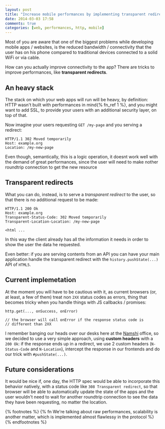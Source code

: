 ```yaml
---
layout: post
title: "Increase mobile performances by implementing transparent redirects"
date: 2014-03-03 17:58
comments: true
categories: [web, performances, http, mobile]
---
```


Most of you are aware that one of the biggest problems while
developing mobile apps / websites, is the reduced bandwidth / connectivity
that the user has on his phone compared to traditional devices
connected to a solid WiFi or via cable.

How can you actually improve connectivity to the app? There are tricks to
improve performances, like **transparent redirects**.

<!-- more -->

## An heavy stack

The stack on which your web apps will run will be heavy, by definition:
HTTP wasn't built with performances in mind{% fn_ref 1 %}, and you might
want to add SSL, to provide your users with an additional security layer,
on top of that.

Now imagine your users requesting `GET /my-page` and you serving a redirect: 

```
HTTP/1.1 302 Moved temporarily
Host: example.org
Location: /my-new-page
```

Even though, semantically, this is a logic operation,
it doesnt work well with the demand of great performances, since the user will need to
make nother roundtrip connection to get the new resource

## Transparent redirects

What you can do, instead, is to serve a *transparent redirect* to the user, so that there is
no additional request to be made:

```
HTTP/1.1 200 Ok
Host: example.org
Transparent-Status-Code: 302 Moved temporarily
Transparent-Location-Location: /my-new-page

<html ...
```

In this way the client already has all the information it needs in
order to show the user the data he requested.

Even better: if you are serving contents from an API you can have your main
application handle the transparent redirect with the `history.pushState(...)`
API of `HTML5`.

## Current implemetation

At the moment you will have to be cautious with it, as current browsers (or, at least,
a few of them) treat non `2XX` status codes as errors, thing that becomes tricky when you
handle things with JS callbacks / promises:

```
http.get(..., onSuccess, onError)

// the browser will call onError if the response status code is
// different than 2XX
```

I remember banging our heads over our desks here at the [Namshi](https://www.namshi.com)
office, so we decided to use a very simple approach, using **custom headers** with a `200 Ok`:
if the response ends up in a redirect, we use 2 custom headers (`N-Status-Code` and `N-Location`),
intercept the response in our frontends and do our trick with `#pushState(...)`.

## Future considerations

It would be nice if, one day, the HTTP spec would be able to incorporate this
behavior natively, with a status code like `308 Transparent redirect`, so that browser will be able to
automatically update the state of the apps and the user wouldn't need to wait for another roundtrip
connection to see the data they have been requesting, no matter the location.

{% footnotes %}
	{% fn We're talking about  raw performances, scalability is another matter, which is implemented almost flawlessy in the protocol %}
{% endfootnotes %}